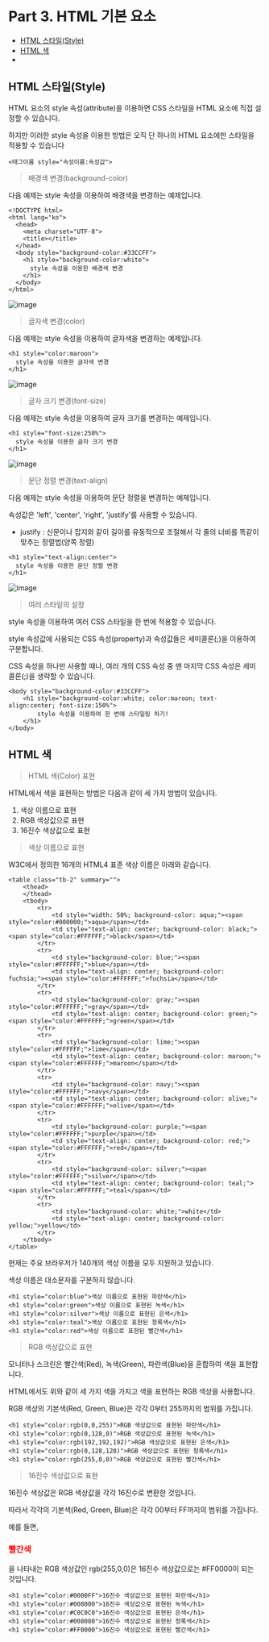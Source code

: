 # Part 3. HTML 기본 요소

+ [HTML 스타일(Style)](#HTML-스타일Style)
+ [HTML 색](#HTML-색)
+ 

## HTML 스타일(Style)

HTML 요소의 style 속성(attribute)을 이용하면 CSS 스타일을 HTML 요소에 직접 설정할 수 있습니다.

하지만 이러한 style 속성을 이용한 방법은 오직 단 하나의 HTML 요소에만 스타일을 적용할 수 있습니다

`<태그이름 style="속성이름:속성값">`

> 배경색 변경(background-color)

다음 예제는 style 속성을 이용하여 배경색을 변경하는 예제입니다.

```
<!DOCTYPE html>
<html lang="ko">
  <head>
    <meta charset="UTF-8">
    <title></title>
  </head>
  <body style="background-color:#33CCFF">
    <h1 style="background-color:white">
      style 속성을 이용한 배경색 변경
    </h1>
  </body>
</html>
```

![image](https://user-images.githubusercontent.com/43658658/126269404-61badcdf-d470-4ac9-9b0c-c87c85e3f897.png)

> 글자색 변경(color)

다음 예제는 style 속성을 이용하여 글자색을 변경하는 예제입니다.

```
<h1 style="color:maroon">
  style 속성을 이용한 글자색 변경
</h1>
```

![image](https://user-images.githubusercontent.com/43658658/126269516-cee40c4c-0326-47cd-87b2-dc7c7159124c.png)

> 글자 크기 변경(font-size)

다음 예제는 style 속성을 이용하여 글자 크기를 변경하는 예제입니다.

```
<h1 style="font-size:250%">
  style 속성을 이용한 글자 크기 변경
</h1>
```

![image](https://user-images.githubusercontent.com/43658658/126269643-a8f38de0-56b6-4b2e-bb53-81274a3cd936.png)

> 문단 정렬 변경(text-align)

다음 예제는 style 속성을 이용하여 문단 정렬을 변경하는 예제입니다.

속성값은 'left', 'center', 'right', 'justify'를 사용할 수 있습니다.

+ justify : 신문이나 잡지와 같이 길이를 유동적으로 조절해서 각 줄의 너비를 똑같이 맞추는 정렬법(양쪽 정렬)

```
<h1 style="text-align:center">
  style 속성을 이용한 문단 정렬 변경
</h1>
```

![image](https://user-images.githubusercontent.com/43658658/126269845-c6e7ee47-deb3-43fd-be67-a728ee05abba.png)

> 여러 스타일의 설정

style 속성을 이용하여 여러 CSS 스타일을 한 번에 적용할 수 있습니다.

style 속성값에 사용되는 CSS 속성(property)과 속성값들은 세미콜론(;)을 이용하여 구분합니다.

CSS 속성을 하나만 사용할 때나, 여러 개의 CSS 속성 중 맨 마지막 CSS 속성은 세미콜론(;)을 생략할 수 있습니다.

```
<body style="background-color:#33CCFF">
	<h1 style="background-color:white; color:maroon; text-align:center; font-size:150%">
		style 속성을 이용하여 한 번에 스타일링 하기!
	</h1>
</body>
```

## HTML 색

> HTML 색(Color) 표현

HTML에서 색을 표현하는 방법은 다음과 같이 세 가지 방법이 있습니다. 

1. 색상 이름으로 표현
2. RGB 색상값으로 표현
3. 16진수 색상값으로 표현

> 색상 이름으로 표현

W3C에서 정의한 16개의 HTML4 표준 색상 이름은 아래와 같습니다.

```
<table class="tb-2" summary="">
	<thead>
	</thead>
	<tbody>
		<tr>
			<td style="width: 50%; background-color: aqua;"><span style="color:#000000;">aqua</span></td>
			<td style="text-align: center; background-color: black;"><span style="color:#FFFFFF;">black</span></td>
		</tr>
		<tr>
			<td style="background-color: blue;"><span style="color:#FFFFFF;">blue</span></td>
			<td style="text-align: center; background-color: fuchsia;"><span style="color:#FFFFFF;">fuchsia</span></td>
		</tr>
		<tr>
			<td style="background-color: gray;"><span style="color:#FFFFFF;">gray</span></td>
			<td style="text-align: center; background-color: green;"><span style="color:#FFFFFF;">green</span></td>
		</tr>
		<tr>
			<td style="background-color: lime;"><span style="color:#FFFFFF;">lime</span></td>
			<td style="text-align: center; background-color: maroon;"><span style="color:#FFFFFF;">maroon</span></td>
		</tr>
		<tr>
			<td style="background-color: navy;"><span style="color:#FFFFFF;">navy</span></td>
			<td style="text-align: center; background-color: olive;"><span style="color:#FFFFFF;">olive</span></td>
		</tr>
		<tr>
			<td style="background-color: purple;"><span style="color:#FFFFFF;">purple</span></td>
			<td style="text-align: center; background-color: red;"><span style="color:#FFFFFF;">red</span></td>
		</tr>
		<tr>
			<td style="background-color: silver;"><span style="color:#FFFFFF;">silver</span></td>
			<td style="text-align: center; background-color: teal;"><span style="color:#FFFFFF;">teal</span></td>
		</tr>
		<tr>
			<td style="background-color: white;">white</td>
			<td style="text-align: center; background-color: yellow;">yellow</td>
		</tr>
	</tbody>
</table>
```

현재는 주요 브라우저가 140개의 색상 이름을 모두 지원하고 있습니다.

색상 이름은 대소문자를 구분하지 않습니다.

```
<h1 style="color:blue">색상 이름으로 표현된 파란색</h1>
<h1 style="color:green">색상 이름으로 표현된 녹색</h1>
<h1 style="color:silver">색상 이름으로 표현된 은색</h1>
<h1 style="color:teal">색상 이름으로 표현된 청록색</h1>
<h1 style="color:red">색상 이름으로 표현된 빨간색</h1>
```

> RGB 색상값으로 표현

모니터나 스크린은 빨간색(Red), 녹색(Green), 파란색(Blue)을 혼합하여 색을 표현합니다.

HTML에서도 위와 같이 세 가지 색을 가지고 색을 표현하는 RGB 색상을 사용합니다.

RGB 색상의 기본색(Red, Green, Blue)은 각각 0부터 255까지의 범위를 가집니다.

```
<h1 style="color:rgb(0,0,255)">RGB 색상값으로 표현된 파란색</h1>
<h1 style="color:rgb(0,128,0)">RGB 색상값으로 표현된 녹색</h1>
<h1 style="color:rgb(192,192,192)">RGB 색상값으로 표현된 은색</h1>
<h1 style="color:rgb(0,128,128)">RGB 색상값으로 표현된 청록색</h1>
<h1 style="color:rgb(255,0,0)">RGB 색상값으로 표현된 빨간색</h1>
```

> 16진수 색상값으로 표현

16진수 색상값은 RGB 색상값을 각각 16진수로 변환한 것입니다.

따라서 각각의 기본색(Red, Green, Blue)은 각각 00부터 FF까지의 범위를 가집니다.

예를 들면, <h3 style="color:#FF0000">빨간색</h3>을 나타내는 RGB 색상값인 rgb(255,0,0)은 16진수 색상값으로는 #FF0000이 되는 것입니다.

```
<h1 style="color:#0000FF">16진수 색상값으로 표현된 파란색</h1>
<h1 style="color:#008000">16진수 색상값으로 표현된 녹색</h1>
<h1 style="color:#C0C0C0">16진수 색상값으로 표현된 은색</h1>
<h1 style="color:#008080">16진수 색상값으로 표현된 청록색</h1>
<h1 style="color:#FF0000">16진수 색상값으로 표현된 빨간색</h1>
```
